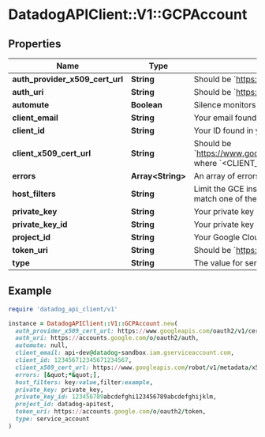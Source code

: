 # DatadogAPIClient::V1::GCPAccount

## Properties

| Name | Type | Description | Notes |
| ---- | ---- | ----------- | ----- |
| **auth_provider_x509_cert_url** | **String** | Should be &#x60;https://www.googleapis.com/oauth2/v1/certs&#x60;. | [optional] |
| **auth_uri** | **String** | Should be &#x60;https://accounts.google.com/o/oauth2/auth&#x60;. | [optional] |
| **automute** | **Boolean** | Silence monitors for expected GCE instance shutdowns. | [optional] |
| **client_email** | **String** | Your email found in your JSON service account key. | [optional] |
| **client_id** | **String** | Your ID found in your JSON service account key. | [optional] |
| **client_x509_cert_url** | **String** | Should be &#x60;https://www.googleapis.com/robot/v1/metadata/x509/&lt;CLIENT_EMAIL&gt;&#x60; where &#x60;&lt;CLIENT_EMAIL&gt;&#x60; is the email found in your JSON service account key. | [optional] |
| **errors** | **Array&lt;String&gt;** | An array of errors. | [optional] |
| **host_filters** | **String** | Limit the GCE instances that are pulled into Datadog by using tags. Only hosts that match one of the defined tags are imported into Datadog. | [optional] |
| **private_key** | **String** | Your private key name found in your JSON service account key. | [optional] |
| **private_key_id** | **String** | Your private key ID found in your JSON service account key. | [optional] |
| **project_id** | **String** | Your Google Cloud project ID found in your JSON service account key. | [optional] |
| **token_uri** | **String** | Should be &#x60;https://accounts.google.com/o/oauth2/token&#x60;. | [optional] |
| **type** | **String** | The value for service_account found in your JSON service account key. | [optional] |

## Example

```ruby
require 'datadog_api_client/v1'

instance = DatadogAPIClient::V1::GCPAccount.new(
  auth_provider_x509_cert_url: https://www.googleapis.com/oauth2/v1/certs,
  auth_uri: https://accounts.google.com/o/oauth2/auth,
  automute: null,
  client_email: api-dev@datadog-sandbox.iam.gserviceaccount.com,
  client_id: 123456712345671234567,
  client_x509_cert_url: https://www.googleapis.com/robot/v1/metadata/x509/&lt;CLIENT_EMAIL&gt;,
  errors: [&quot;*&quot;],
  host_filters: key:value,filter:example,
  private_key: private_key,
  private_key_id: 123456789abcdefghi123456789abcdefghijklm,
  project_id: datadog-apitest,
  token_uri: https://accounts.google.com/o/oauth2/token,
  type: service_account
)
```

